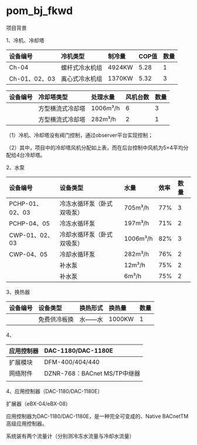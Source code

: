 # pom\_bj\_fkwd

项目背景



1、冷机、冷却塔

| 设备编号 | 冷机类型 | 制冷量 | COP值 | 数量 |
| :--- | :--- | :--- | :--- | :--- |
| Ch-04 | 螺杆式冷水机组 | 4924KW | 5.28 | 1 |
| Ch-01、02、03 | 离心式冷水机组 | 1370KW | 5.32 | 3 |

| 设备编号 | 冷却塔类型 | 处理水量 | 风机台数 | 数量 |
| :--- | :--- | :--- | :--- | :--- |
|  | 方型横流式冷却塔 | 1006m³/h | 6 | 3 |
|  | 方型横流式冷却塔 | 282m³/h | 2 | 1 |

（1）冷机、冷却塔没有阀门控制，通过observer平台实现控制；

（2）其中，项目中的冷却塔风机分配如上表，而在后台控制中风机为5×4平均分配给4台冷却塔。

2、水泵

| 设备编号 | 设备类型 | 水量 | 效率 | 数量 |
| :--- | :--- | :--- | :--- | :--- |
| PCHP-01、02、03 | 冷冻水循环泵（卧式双吸泵） | 705m³/h | 77% | 3 |
| PCHP-04、05 | 冷冻水循环泵 | 197m³/h | 71% | 2 |
| CWP-01、02、03 | 冷却水循环泵（卧式双吸泵） | 1006m³/h | 82% | 3 |
| CWP-04、05 | 冷却水循环泵 | 282m³/h | 76% | 2 |
|  | 补水泵 | 12m³/h | 75% | 2 |
|  | 补水泵 | 6m³/h | 75% | 2 |

3、换热器

| 设备编号 | 设备类型 | 换热形式 | 换热量 | 数量 |
| :--- | :--- | :--- | :--- | :--- |
|  | 免费供冷板换 | 水——水 | 1000KW | 1 |



4、

| 应用控制器 | DAC-1180/DAC-1180E |
| :--- | :--- |
| 扩展模块 | DFM-400/404/440 |
| 网络附件 | DZNR-768：BACnet MS/TP中继器  |
|  |  |

4、应用控制器（DAC-1180/DAC-1180E）

扩展器（eBX-04/eBX-08）

应用控制器为DAC-1180/DAC-1180E，是一种完全可变成的、Native BACnetTM高级应用控制器。





系统装有两个流量计（分别测冷冻水流量与冷却水流量）


